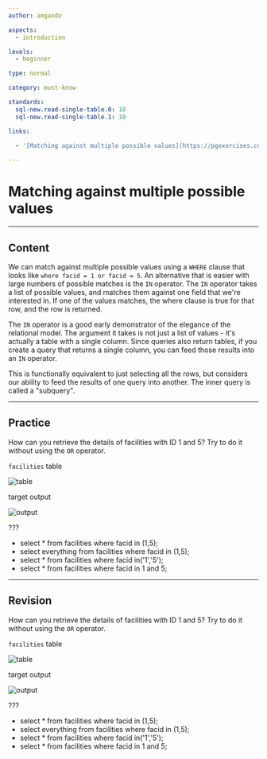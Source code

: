```yaml
---
author: amgando

aspects:
  - introduction

levels:
  - beginner

type: normal

category: must-know

standards:
  sql-new.read-single-table.0: 10
  sql-new.read-single-table.1: 10

links:

  - '[Matching against multiple possible values](https://pgexercises.com/questions/basic/where4.html){documentation}'

---
```


# Matching against multiple possible values

---
## Content

We can match against multiple possible values using a `WHERE` clause that looks like `where facid = 1 or facid = 5`. An alternative that is easier with large numbers of possible matches is the `IN` operator. The `IN` operator takes a list of possible values, and matches them against one field that we're interested in. If one of the values matches, the where clause is true for that row, and the row is returned.

The `IN` operator is a good early demonstrator of the elegance of the relational model. The argument it takes is not just a list of values - it's actually a table with a single column. Since queries also return tables, if you create a query that returns a single column, you can feed those results into an `IN` operator.

This is functionally equivalent to just selecting all the rows, but considers our ability to feed the results of one query into another. The inner query is called a "subquery".

---
## Practice

How can you retrieve the details of facilities with ID 1 and 5? Try to do it without using the `OR` operator.

`facilities` table

![table](https://i.imgur.com/cUIabdz.png)

target output

![output](https://i.imgur.com/BlUCtLN.png)

???

* select * from facilities where facid in (1,5);
* select everything from facilities where facid in (1,5);
* select * from facilities where facid in('1','5');
* select * from facilities where facid in 1 and 5;

---
## Revision

How can you retrieve the details of facilities with ID 1 and 5? Try to do it without using the `OR` operator.

`facilities` table

![table](https://i.imgur.com/cUIabdz.png)

target output

![output](https://i.imgur.com/BlUCtLN.png)

???

* select * from facilities where facid in (1,5);
* select everything from facilities where facid in (1,5);
* select * from facilities where facid in('1','5');
* select * from facilities where facid in 1 and 5;

